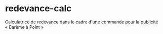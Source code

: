# redevance-calc
Calculatrice de redevance dans le cadre d'une commande pour la publicité « Barème à Point »
